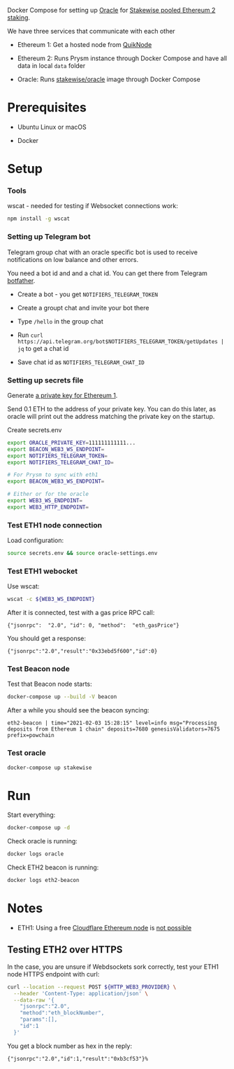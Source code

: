 
Docker Compose for setting up [Oracle](https://github.com/stakewise/oracle) for [Stakewise pooled Ethereum 2 staking](https://capitalgram.com/posts/ethereum-2.0-staking-and-stakewise/).

We have three services that communicate with each other

- Ethereum 1: Get a hosted node from [QuikNode](https://www.quiknode.io/)

- Ethereum 2: Runs Prysm instance through Docker Compose and have all data in local `data` folder

- Oracle: Runs [stakewise/oracle](https://github.com/stakewise/oracle) image through Docker Compose

# Prerequisites

* Ubuntu Linux or macOS

* Docker

# Setup

### Tools

wscat - needed for testing if Websocket connections work:

```sh
npm install -g wscat
```

### Setting up Telegram bot

Telegram group chat with an oracle specific bot is used to receive notifications on low balance and other errors.

You need a bot id and and a chat id. You can get there from Telegram [botfather](https://core.telegram.org/bots).

* Create a bot - you get `NOTIFIERS_TELEGRAM_TOKEN`

* Create a groupt chat and invite your bot there

* Type `/hello` in the group chat

* Run `curl https://api.telegram.org/bot$NOTIFIERS_TELEGRAM_TOKEN/getUpdates | jq` to get a chat id

* Save chat id as `NOTIFIERS_TELEGRAM_CHAT_ID`

### Setting up secrets file

Generate [a private key for Ethereum 1](https://ethereum.stackexchange.com/q/82926/620).

Send 0.1 ETH to the address of your private key. You can do this later, as oracle will print out the address matching the private key on the startup.

Create secrets.env

```sh
export ORACLE_PRIVATE_KEY=111111111111...
export BEACON_WEB3_WS_ENDPOINT=
export NOTIFIERS_TELEGRAM_TOKEN=
export NOTIFIERS_TELEGRAM_CHAT_ID=

# For Prysm to sync with eth1
export BEACON_WEB3_WS_ENDPOINT=

# Either or for the oracle
export WEB3_WS_ENDPOINT=
export WEB3_HTTP_ENDPOINT=
```
### Test ETH1 node connection

Load configuration:

```sh
source secrets.env && source oracle-settings.env
```
### Test ETH1 webocket

Use wscat:

```sh
wscat -c ${WEB3_WS_ENDPOINT}
```

After it is connected, test with a gas price RPC call:

```
{"jsonrpc":  "2.0", "id": 0, "method":  "eth_gasPrice"}
```

You should get a response:

```
{"jsonrpc":"2.0","result":"0x33ebd5f600","id":0}
```

### Test Beacon node

Test that Beacon node starts:

```sh
docker-compose up --build -V beacon
```

After a while you should see the beacon syncing:

```
eth2-beacon | time="2021-02-03 15:28:15" level=info msg="Processing deposits from Ethereum 1 chain" deposits=7680 genesisValidators=7675 prefix=powchain
```

### Test oracle

```sh
docker-compose up stakewise
```

# Run

Start everything:

```sh
docker-compose up -d
```

Check oracle is running:

```sh
docker logs oracle
```

Check ETH2 beacon is running:

```sh
docker logs eth2-beacon
```


# Notes

- ETH1: Using a free [Cloudflare Ethereum node](https://www.cloudflare.com/distributed-web-gateway/) is [not possible](https://community.cloudflare.com/t/ethereum-getlogs-and-128-max-entries-limitation/241204)

## Testing ETH2 over HTTPS

In the case, you are unsure if Webdsockets sork correctly, test your ETH1 node HTTPS endpoint with curl:

```sh
curl --location --request POST ${HTTP_WEB3_PROVIDER} \
  --header 'Content-Type: application/json' \
  --data-raw '{
    "jsonrpc":"2.0",
    "method":"eth_blockNumber",
    "params":[],
    "id":1
  }'
```

You get a block number as hex in the reply:

```
{"jsonrpc":"2.0","id":1,"result":"0xb3cf53"}%
```


